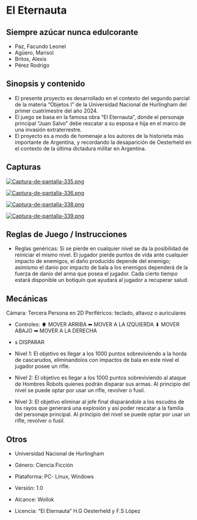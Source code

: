 # El Eternauta

## Siempre azúcar nunca edulcorante

- Paz, Facundo Leonel
- Agüero, Marisol
- Britos, Alexis
- Pérez Rodrigo

## Sinopsis y contenido
- El presente proyecto es desarrollado en el contexto del segundo parcial de la materia “Objetos I” de la Universidad Nacional de Hurlingham del primer cuatrimestre del año 2024.
-	El juego se basa en la famosa obra “El Eternauta”, donde el personaje principal “Juan Salvo” debe rescatar a su esposa e hija en el marco de una invasión extraterrestre. 
-	El proyecto es a modo de homenaje a los autores de la historieta más importante de Argentina, y recordando la desaparición de Oesterheld en el contexto de la última dictadura militar en Argentina.
 
## Capturas

[![Captura-de-pantalla-335.png](https://i.postimg.cc/7PtJWWJT/Captura-de-pantalla-335.png)](https://postimg.cc/Rqf03GRM)

[![Captura-de-pantalla-336.png](https://i.postimg.cc/GmCDFssM/Captura-de-pantalla-336.png)](https://postimg.cc/bsmd8rgb)

[![Captura-de-pantalla-338.png](https://i.postimg.cc/V6prdS8W/Captura-de-pantalla-338.png)](https://postimg.cc/7G1YRZb5)

[![Captura-de-pantalla-339.png](https://i.postimg.cc/v8nD0ZyC/Captura-de-pantalla-339.png)](https://postimg.cc/jCss5KLh)

 
## Reglas de Juego / Instrucciones
- Reglas genéricas: Si se pierde en cualquier nivel se da la posibilidad de reiniciar el mismo nivel. El jugador pierde puntos de vida ante cualquier impacto de enemigos, el daño producido depende del enemigo; asimismo el danio por impacto de bala a los enemigos dependerá de la fuerza de danio del arma que posea el jugador.
Cada cierto tiempo estará disponible un botiquín que ayudará al jugador a recuperar salud.

## Mecánicas

Cámara: Tercera Persona en 2D
Periféricos: teclado, altavoz o auriculares
- Controles: 
  ⬆ MOVER ARRIBA
  ⬅ MOVER A  LA IZQUIERDA
  ⬇ MOVER ABAJO
  ➡ MOVER A LA DERECHA
- s DISPARAR

- Nivel 1: El objetivo es llegar a los 1000 puntos sobreviviendo a la horda de cascarudos, eliminandolos con impactos de bala en este nivel el jugador posee un rifle.
- Nivel 2: El objetivo es llegar a los 1000 puntos sobreviviendo al ataque de Hombres Robots quienes podrán disparar sus armas. Al principio del nivel se puede optar por usar un rifle,
revolver o fusil.
- Nivel 3: El objetivo eliminar al jefe final disparándole a los escudos de los rayos que generará una explosión y así poder rescatar a la familia del personaje principal. Al principio del nivel se puede optar por usar un rifle, revolver o fusil.

## Otros

- Universidad Nacional de Hurlingham

- Género: Ciencia Ficción 

- Plataforma: PC- Linux, Windows

- Versión: 1.0

- Alcance: Wollok
 
- Licencia: “El Eternauta” H.G Oesterheld y F.S López 

